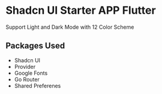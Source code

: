 # Shadcn UI Starter APP Flutter

Support Light and Dark Mode with 12 Color Scheme

## Packages Used

- Shadcn UI
- Provider
- Google Fonts
- Go Router
- Shared Preferenes
